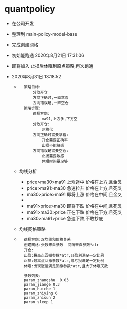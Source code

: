 # quantpolicy
- 在公司开发

- 整理到 main-policy-model-base

- 完成创建网格

- 初始能跑通 2020年8月21日 17:31:06

- 即将加入 止损后休眠到原点策略,再次跑通

- 2020年8月31日 13:18:52

    - ```
        策略目标:
        	分散开仓
        	方向正确时,一直拿着
        	方向错误是,一直空仓
        策略步骤:
        	选择方向:
        		ma91,上方多,下方空
        	分散开仓:
        		网格化
            方向正确时需要拿着:
            	开仓需要正确率
            	止损不能敏感
            方向错误是需要空仓:
            	止损需要敏感
            	休眠时间要足够
        ```

    - 均线分析

        - price>ma30>ma91  上涨途中  价格在上方,且金叉
        - price>ma91>ma30 急速拉升 价格在上方,且死叉
        - ma30>price>ma91  即将上涨   价格在中间,且金叉
        - 
        - ma91>price>ma30 即将下跌   价格在中间,且死叉
        - ma91>ma30>price 正在下跌  价格在下方,且死叉
        - ma30>ma91>price  急速下跌,不敢抄底

    - 均线网格策略

    - ```
        选择方向:双均线和价格关系
        创建网格:张数来自参数  间隔来自参数*atr   
        开仓:
        止盈:最高点回撤参数*atr,且盈利满足一定比例
        止损:最高点回撤参数*atr,或亏损满足一定比例
        休眠:出现涨幅满足回撤参数*atr,且大于休眠天数
        
        参数列表:
        param_zhangshu  0.03
        paran_jiange 0.3
        paran_huiche 1
        param_zhiying 6
        param_zhisun 2
        paran_sleep 1
        ```

        

